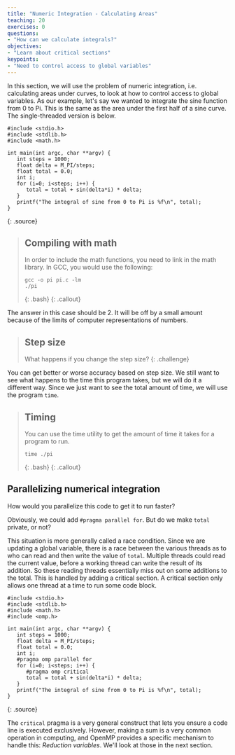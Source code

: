 ```yaml
---
title: "Numeric Integration - Calculating Areas"
teaching: 20
exercises: 0
questions:
- "How can we calculate integrals?"
objectives:
- "Learn about critical sections"
keypoints:
- "Need to control access to global variables"
---
```


In this section, we will use the problem of numeric integration, i.e. calculating areas under curves, to look at how to control access to global variables. As our example, let's say we wanted to integrate the sine function from 0 to Pi. This is the same as the area under the first half of a sine curve. The single-threaded version is below.

~~~
#include <stdio.h>
#include <stdlib.h>
#include <math.h>

int main(int argc, char **argv) {
   int steps = 1000;
   float delta = M_PI/steps;
   float total = 0.0;
   int i;
   for (i=0; i<steps; i++) {
      total = total + sin(delta*i) * delta;
   }
   printf("The integral of sine from 0 to Pi is %f\n", total);
}
~~~
{: .source} 

> ## Compiling with math
> In order to include the math functions, you need to link in the math library. In GCC, you would use the following:
> ~~~
> gcc -o pi pi.c -lm
> ./pi
> ~~~
> {: .bash}
{: .callout}

The answer in this case should be 2. It will be off by a small amount because of the limits of computer representations of numbers.

> ## Step size
> What happens if you change the step size?
{: .challenge}

You can get better or worse accuracy based on step size. We still want to see what happens to the time this program takes, but we will do it a different way. Since we just want to see the total amount of time, we will use the program `time`.

> ## Timing
> You can use the time utility to get the amount of time it takes for a program to run.
> ~~~
> time ./pi
> ~~~
> {: .bash}
{: .callout}

## Parallelizing numerical integration
How would you parallelize this code to get it to run faster?

Obviously, we could add `#pragma parallel for`. But do we make `total` private, or not?

This situation is more generally called a race condition. Since we are
updating a global variable, there is a race between the various threads as to
who can read and then write the value of `total`. Multiple threads could read
the current value, before a working thread can write the result of its addition. So these
reading threads essentially miss out on some additions to the total. This is
handled by adding a critical section. A critical section only allows one thread
at a time to run some code block.

~~~
#include <stdio.h>
#include <stdlib.h>
#include <math.h>
#include <omp.h>

int main(int argc, char **argv) {
   int steps = 1000;
   float delta = M_PI/steps;
   float total = 0.0;
   int i;
   #pragma omp parallel for
   for (i=0; i<steps; i++) {
      #pragma omp critical
      total = total + sin(delta*i) * delta;
   }
   printf("The integral of sine from 0 to Pi is %f\n", total);
}
~~~
{: .source}

The `critical` pragma is a very general construct that lets you ensure a code
line is executed exclusively.  However, making a sum is a very common operation
in computing, and OpenMP provides a specific mechanism to handle this: 
*Reduction variables*. We'll look at those in the next section.
